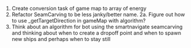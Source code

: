 1. Create conversion task of game map to array of energy
2. Refactor SeamCarving to be less janky/better name.
2a. Figure out how to use _getTargetDirection in gameMap with algorithm?
3. Think about an algorithm for bot using the smartnavigate seamcarving
   and thinking about when to create a dropoff point and when to spawn
   new ships and perhaps when to stay still